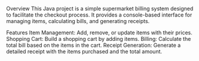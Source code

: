 Overview
This Java project is a simple supermarket billing system designed to facilitate the checkout process. It provides a console-based interface for managing items, calculating bills, and generating receipts.

Features
Item Management: Add, remove, or update items with their prices.
Shopping Cart: Build a shopping cart by adding items.
Billing: Calculate the total bill based on the items in the cart.
Receipt Generation: Generate a detailed receipt with the items purchased and the total amount.
